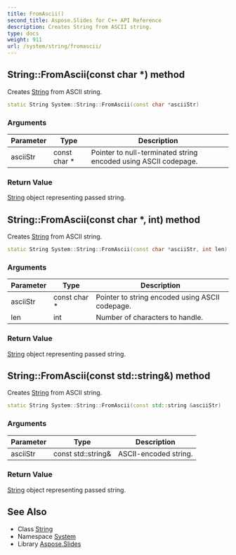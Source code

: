 ```yaml
---
title: FromAscii()
second_title: Aspose.Slides for C++ API Reference
description: Creates String from ASCII string.
type: docs
weight: 911
url: /system/string/fromascii/
---
```

## String::FromAscii(const char *) method


Creates [String](../) from ASCII string.

```cpp
static String System::String::FromAscii(const char *asciiStr)
```


### Arguments

| Parameter | Type | Description |
| --- | --- | --- |
| asciiStr | const char * | Pointer to null-terminated string encoded using ASCII codepage. |

### Return Value

[String](../) object representing passed string.

## String::FromAscii(const char *, int) method


Creates [String](../) from ASCII string.

```cpp
static String System::String::FromAscii(const char *asciiStr, int len)
```


### Arguments

| Parameter | Type | Description |
| --- | --- | --- |
| asciiStr | const char * | Pointer to string encoded using ASCII codepage. |
| len | int | Number of characters to handle. |

### Return Value

[String](../) object representing passed string.

## String::FromAscii(const std::string\&) method


Creates [String](../) from ASCII string.

```cpp
static String System::String::FromAscii(const std::string &asciiStr)
```


### Arguments

| Parameter | Type | Description |
| --- | --- | --- |
| asciiStr | const std::string\& | ASCII-encoded string. |

### Return Value

[String](../) object representing passed string.

## See Also

* Class [String](../)
* Namespace [System](../../)
* Library [Aspose.Slides](../../../)